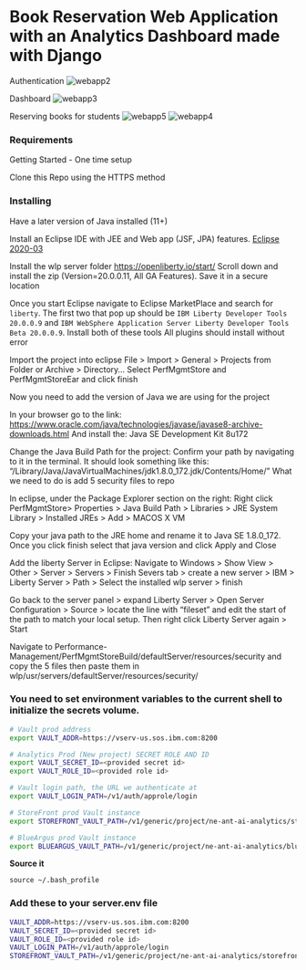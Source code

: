 # Book Reservation Web Application with an Analytics Dashboard made with Django

Authentication
![webapp2](https://user-images.githubusercontent.com/68674002/145207803-1c2da859-cb15-435f-947a-d21e836cd29e.PNG)

Dashboard
![webapp3](https://user-images.githubusercontent.com/68674002/145208468-dec2a7bd-6dd2-45fd-9b8e-d1d3d1264fc6.PNG)

Reserving books for students
![webapp5](https://user-images.githubusercontent.com/68674002/145208472-370590e7-9371-472a-8fa2-7c73f44c6e38.PNG)
![webapp4](https://user-images.githubusercontent.com/68674002/145208470-882480ca-22dd-43de-bde5-3634c8e905b7.PNG)




### Requirements
Getting Started - One time setup

Clone this Repo using the HTTPS method


### Installing

Have a later version of Java installed (11+)

Install an Eclipse IDE with JEE and Web app (JSF, JPA) features. [Eclipse 2020-03](https://www.eclipse.org/downloads/packages/release/2020-03/r)

Install the wlp server folder https://openliberty.io/start/ Scroll down and install the zip (Version=20.0.0.11, All GA Features). Save it in a secure location


Once you start Eclipse navigate to Eclipse MarketPlace and search for `liberty`. The first two that pop up should be `IBM Liberty Developer Tools 20.0.0.9` and `IBM WebSphere Application Server Liberty Developer Tools Beta 20.0.0.9`. Install both of these tools
All plugins should install without error

Import the project into eclipse
File > Import > General > Projects from Folder or Archive > Directory…
Select PerfMgmtStore and PerfMgmtStoreEar and click finish


Now you need to add the version of Java we are using for the project

In your browser go to the link:
https://www.oracle.com/java/technologies/javase/javase8-archive-downloads.html
And install the:
Java SE Development Kit 8u172

Change the Java Build Path for the project:
Confirm your path by navigating to it in the terminal. It should look something like this:
“/Library/Java/JavaVirtualMachines/jdk1.8.0_172.jdk/Contents/Home/”
What we need to do is add 5 security files to repo




In eclipse, under the Package Explorer section on the right:
Right click PerfMgmtStore> Properties > Java Build Path > Libraries > JRE System Library > Installed JREs > Add > MACOS X VM

Copy your java path to the JRE home and rename it to Java SE 1.8.0_172. Once you click finish select that java version and click Apply and Close


Add the liberty Server in Eclipse:
Navigate to Windows > Show View > Other > Server > Servers > Finish
Severs tab > create a new server > IBM > Liberty Server > Path > Select the installed wlp server > finish

Go back to the server panel > expand Liberty Server > Open Server Configuration > Source > locate the line with “fileset” and edit the start of the path to match your local setup. 
Then right click Liberty Server again > Start

Navigate to Performance-Management/PerfMgmtStoreBuild/defaultServer/resources/security and copy the 5 files then paste them in wlp/usr/servers/defaultServer/resources/security/


### You need to set environment variables to the current shell to initialize the secrets volume.
```bash
# Vault prod address
export VAULT_ADDR=https://vserv-us.sos.ibm.com:8200

# Analytics Prod (New project) SECRET ROLE AND ID
export VAULT_SECRET_ID=<provided secret id>
export VAULT_ROLE_ID=<provided role id>

# Vault login path, the URL we authenticate at
export VAULT_LOGIN_PATH=/v1/auth/approle/login

# StoreFront prod Vault instance
export STOREFRONT_VAULT_PATH=/v1/generic/project/ne-ant-ai-analytics/storefront/prod

# BlueArgus prod Vault instance
export BLUEARGUS_VAULT_PATH=/v1/generic/project/ne-ant-ai-analytics/blueargus/prod
```

**Source it** 

`source ~/.bash_profile`

### Add these to your server.env file

```bash
VAULT_ADDR=https://vserv-us.sos.ibm.com:8200
VAULT_SECRET_ID=<provided secret id>
VAULT_ROLE_ID=<provided role id>
VAULT_LOGIN_PATH=/v1/auth/approle/login
STOREFRONT_VAULT_PATH=/v1/generic/project/ne-ant-ai-analytics/storefront/prod
```
